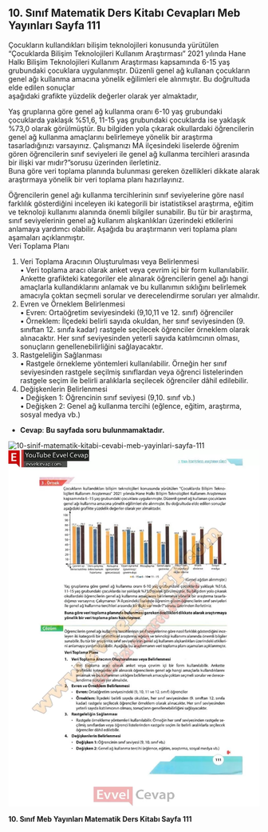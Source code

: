## 10. Sınıf Matematik Ders Kitabı Cevapları Meb Yayınları Sayfa 111

Çocukların kullandıkları bilişim teknolojileri konusunda yürütülen “Çocuklarda Bilişim Teknolojileri Kullanım Araştırması” 2021 yılında Hane Halkı Bilişim Teknolojileri Kullanım Araştırması kapsamında 6-15 yaş grubundaki çocuklara uygulanmıştır. Düzenli genel ağ kullanan çocukların genel ağı kullanma amacına yönelik eğilimleri ele alınmıştır. Bu doğrultuda elde edilen sonuçlar  
 aşağıdaki grafikte yüzdelik değerler olarak yer almaktadır,

Yaş gruplarına göre genel ağ kullanma oranı 6-10 yaş grubundaki çocuklarda yaklaşık %51,6, 11-15 yaş grubundaki çocuklarda ise yaklaşık %73,0 olarak görülmüştür. Bu bilgiden yola çıkarak okullardaki öğrencilerin genel ağ kullanma amaçlarını belirlemeye yönelik bir araştırma tasarladığınızı varsayınız. Çalışmanızı MA ilçesindeki liselerde öğrenim gören öğrencilerin sınıf seviyeleri ile genel ağ kullanma tercihleri arasında bir ilişki var mıdır?”sorusu üzerinden ilerletiniz.  
 Buna göre veri toplama planında bulunması gereken özellikleri dikkate alarak araştırmaya yönelik bir veri toplama planı hazırlayınız.

Öğrencilerin genel ağı kullanma tercihlerinin sınıf seviyelerine göre nasıl farklılık gösterdiğini inceleyen iki kategorili bir istatistiksel araştırma, eğitim ve teknoloji kullanımı alanında önemli bilgiler sunabilir. Bu tür bir araştırma, sınıf seviyelerinin genel ağ kullanım alışkanlıkları üzerindeki etkilerini anlamaya yardımcı olabilir. Aşağıda bu araştırmanın veri toplama planı aşamaları açıklanmıştır.  
 Veri Toplama Planı  
 1. Veri Toplama Aracının Oluşturulması veya Belirlenmesi  
 • Veri toplama aracı olarak anket veya çevrim içi bir form kullanılabilir. Ankette grafikteki kategoriler ele alınarak öğrencilerin genel ağı hangi amaçlarla kullandıklarını anlamak ve bu kullanımın sıklığını belirlemek amacıyla çoktan seçmeli sorular ve derecelendirme soruları yer almalıdır.  
 2. Evren ve Örneklem Belirlenmesi  
 • Evren: Ortaöğretim seviyesindeki (9,10,11 ve 12. sınıf) öğrenciler  
 • Örneklem: İlçedeki belirli sayıda okuldan, her sınıf seviyesinden (9. sınıftan 12. sınıfa kadar) rastgele seçilecek öğrenciler örneklem olarak alınacaktır. Her sınıf seviyesinden yeterli sayıda katılımcının olması, sonuçların genellenebilirliğini sağlayacaktır.  
 3. Rastgeleliğin Sağlanması  
 • Rastgele örnekleme yöntemleri kullanılabilir. Örneğin her sınıf seviyesinden rastgele seçilmiş sınıflardan veya öğrenci listelerinden rastgele seçim ile belirli aralıklarla seçilecek öğrenciler dâhil edilebilir.  
 4. Değişkenlerin Belirlenmesi  
 • Değişken 1: Öğrencinin sınıf seviyesi (9,10. sınıf vb.)  
 • Değişken 2: Genel ağ kullanma tercihi (eğlence, eğitim, araştırma, sosyal medya vb.)

* **Cevap**: **Bu sayfada soru bulunmamaktadır.**

![10-sinif-matematik-kitabi-cevabi-meb-yayinlari-sayfa-111]()![10-sinif-matematik-kitabi-cevabi-meb-yayinlari-sayfa-111](./image1.webp)

**10. Sınıf Meb Yayınları Matematik Ders Kitabı Sayfa 111**